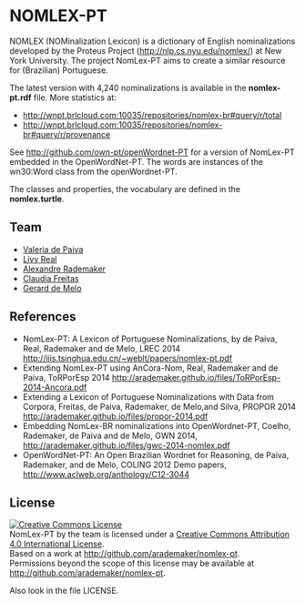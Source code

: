 
# NOMLEX-PT

NOMLEX (NOMinalization Lexicon) is a dictionary of English
nominalizations developed by the Proteus Project (http://nlp.cs.nyu.edu/nomlex/) at New York
University. The  project NomLex-PT aims to create a similar resource
for (Brazilian) Portuguese.

The latest version with 4,240 nominalizations is available in the
**nomlex-pt.rdf** file. More statistics at:

- http://wnpt.brlcloud.com:10035/repositories/nomlex-br#query/r/total
- http://wnpt.brlcloud.com:10035/repositories/nomlex-br#query/r/provenance

See  http://github.com/own-pt/openWordnet-PT for a
version of NomLex-PT  embedded in the OpenWordNet-PT. The words are instances of the wn30:Word class from the openWordnet-PT.

The classes and properties, the vocabulary are defined in the
**nomlex.turtle**.

## Team

- [Valeria de Paiva](http://www.valeriadepaiva.org)
- [Livy Real](http://livyreal.com)
- [Alexandre Rademaker](http://arademaker.github.io)
- [Claudia Freitas](http://www.letras.puc-rio.br/pag_profs/professores_mariaclaudiafreitas.php)
- [Gerard de Melo](http://demelo.org)

## References
 
- NomLex-PT: A Lexicon of Portuguese Nominalizations, by de Paiva, Real, Rademaker and de Melo, LREC 2014 http://iiis.tsinghua.edu.cn/~weblt/papers/nomlex-pt.pdf
- Extending NomLex-PT using AnCora-Nom, Real, Rademaker and de Paiva, ToRPorEsp 2014 http://arademaker.github.io/files/ToRPorEsp-2014-Ancora.pdf
- Extending a Lexicon of Portuguese Nominalizations with Data from Corpora, Freitas, de Paiva, Rademaker, de Melo,and Silva, PROPOR 2014 http://arademaker.github.io/files/propor-2014.pdf
- Embedding NomLex-BR nominalizations into OpenWordnet-PT, Coelho, Rademaker, de Paiva and de Melo, GWN 2014, http://arademaker.github.io/files/gwc-2014-nomlex.pdf
- OpenWordNet-PT: An Open Brazilian Wordnet for Reasoning,  de Paiva,  Rademaker,  and de Melo, COLING 2012 Demo papers, http://www.aclweb.org/anthology/C12-3044


## License

<p><a rel="license" href="http://creativecommons.org/licenses/by/4.0/"><img alt="Creative Commons License" style="border-width:0" src="http://i.creativecommons.org/l/by/4.0/88x31.png" /></a><br /><span xmlns:dct="http://purl.org/dc/terms/" href="http://purl.org/dc/dcmitype/Dataset" property="dct:title" rel="dct:type">NomLex-PT</span> by the team is licensed under a <a rel="license" href="http://creativecommons.org/licenses/by/4.0/">Creative Commons Attribution 4.0 International License</a>.<br />Based on a work at <a xmlns:dct="http://purl.org/dc/terms/" href="http://github.com/arademaker/nomlex-pt" rel="dct:source">http://github.com/arademaker/nomlex-pt</a>.<br />Permissions beyond the scope of this license may be available at <a xmlns:cc="http://creativecommons.org/ns#" href="http://github.com/arademaker/nomlex-pt" rel="cc:morePermissions">http://github.com/arademaker/nomlex-pt</a>.</p>

Also look in the file LICENSE.


